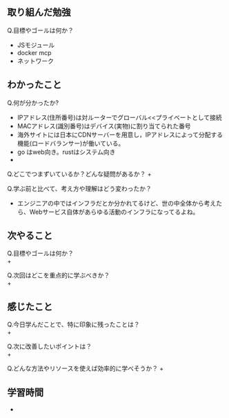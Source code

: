 
## 取り組んだ勉強
Q.目標やゴールは何か？  
+ JSモジュール
+ docker mcp
+ ネットワーク


## わかったこと
Q.何が分かったか?  
+ IPアドレス(住所番号)は対ルーターでグローバル<<プライベートとして接続
+ MACアドレス(識別番号)はデバイス(実物)に割り当てられた番号
+ 海外サイトには日本にCDNサーバーを用意し，IPアドレスによって分配する機能(ロードバランサー)が働いている。
+ go はweb向き。rustはシステム向き
+ 

Q.どこでつまずいているか？どんな疑問があるか？
+ 


Q.学ぶ前と比べて、考え方や理解はどう変わったか？
+ エンジニアの中ではインフラだとか分かれてるけど、世の中全体から考えたら、Webサービス自体があらゆる活動のインフラになってるよね。 


## 次やること
Q.目標やゴールは何か？  
+ 


Q.次回はどこを重点的に学ぶべきか？  
+ 


## 感じたこと
Q.今日学んだことで、特に印象に残ったことは？  
+ 


Q.次に改善したいポイントは？  
+ 

Q.どんな方法やリソースを使えば効率的に学べそうか？
+ 


## 学習時間
+ 
